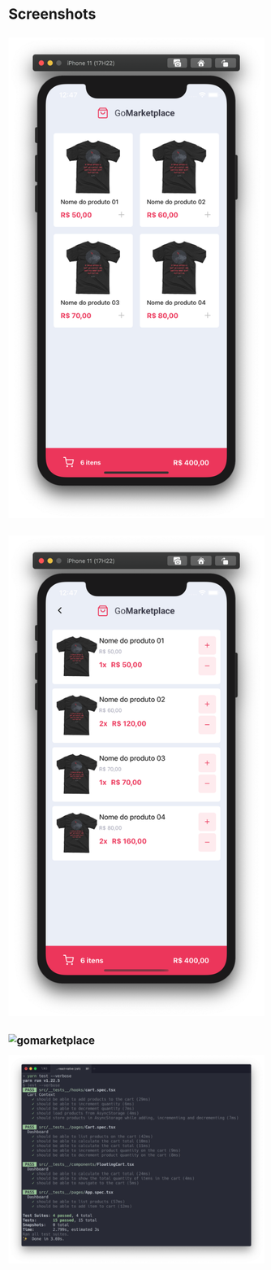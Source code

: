 # Screenshots

![gomarketplace list](https://raw.githubusercontent.com/vitormil/gostack-week3-fundamentos-react-native/master/list.png)
---
![gomarketplace cart](https://raw.githubusercontent.com/vitormil/gostack-week3-fundamentos-react-native/master/cart.png)
---
![gomarketplace](https://raw.githubusercontent.com/vitormil/gostack-week3-fundamentos-react-native/master/gomarketplace.gif)
---
![yarn test --verbose](https://raw.githubusercontent.com/vitormil/gostack-week3-fundamentos-react-native/master/tests.png)
